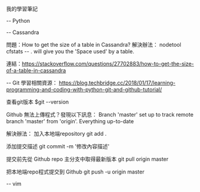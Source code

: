 我的學習筆記


-- Python



-- Cassandra

問題：How to get the size of a table in Cassandra?
解決辦法：
nodetool cfstats -- <keyspace>.<table>
will give you the 'Space used' by a table.

連結：https://stackoverflow.com/questions/27702883/how-to-get-the-size-of-a-table-in-cassandra


-- Git
學習相關資源：
https://blog.techbridge.cc/2018/01/17/learning-programming-and-coding-with-python-git-and-github-tutorial/


查看git版本
$git --version 

Github 無法上傳程式？發現以下訊息：
Branch 'master' set up to track remote branch 'master' from 'origin'.
Everything up-to-date

解決辦法：
加入本地端repository
git add .

添加提交描述
git commit -m '修改內容描述'

提交前先從 Github repo 主分支中取得最新版本
git pull origin master

把本地端repo程式提交到 Github
git push -u origin master


-- vim
